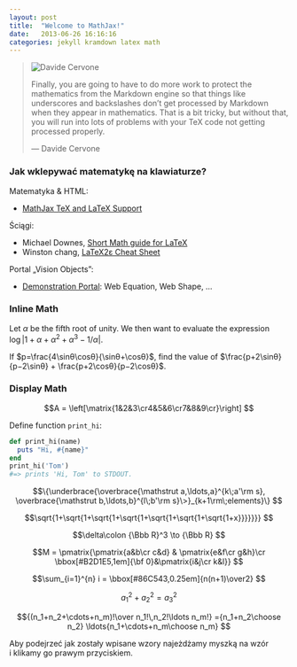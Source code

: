 ```yaml
---
layout: post
title:  "Welcome to MathJax!"
date:   2013-06-26 16:16:16
categories: jekyll kramdown latex math
---
```


<blockquote>
 <img src="{{ site.baseurl }}/images/davide_cervone.jpg" alt="Davide Cervone">
<p>
  Finally, you are going to have to do more work to protect the
  mathematics from the Markdown engine so that things like underscores
  and backslashes don’t get processed by Markdown when they appear in
  mathematics. That is a bit tricky, but without that, you will run into
  lots of problems with your TeX code not getting processed properly.
</p>
<p class="author">— Davide Cervone</p>
</blockquote>

### Jak wklepywać matematykę na klawiaturze?

Matematyka & HTML:

* [MathJax TeX and LaTeX Support](http://docs.mathjax.org/en/latest/tex.html)

Ściągi:

* Michael Downes,
  [Short Math guide for LaTeX](ftp://ftp.ams.org/ams/doc/amsmath/short-math-guide.pdf)
* Winston chang,
  [LaTeX2ε Cheat Sheet](http://www.stdout.org/~winston/latex/latexsheet-a4.pdf)

Portal „Vision Objects”:

* [Demonstration Portal](http://webdemo.visionobjects.com/home.html#portal):
  Web Equation, Web Shape, …


### Inline Math

Let $\alpha$ be the fifth root of unity.
We then want to evaluate the expression
$\log|1+\alpha+\alpha^2+\alpha^3−1/\alpha|$.

If $p=\frac{4\sinθ\cosθ}{\sinθ+\cosθ}$, find the value of
$\frac{p+2\sinθ}{p−2\sinθ} + \frac{p+2\cosθ}{p−2\cosθ}$.


### Display Math

$$A = \left[\matrix{1&2&3\cr4&5&6\cr7&8&9\cr}\right]
$$

Define function `print_hi`:

~~~ruby
def print_hi(name)
  puts "Hi, #{name}"
end
print_hi('Tom')
#=> prints 'Hi, Tom' to STDOUT.
~~~

$$\{\underbrace{\overbrace{\mathstrut a,\ldots,a}^{k\;a'\rm s},
  \overbrace{\mathstrut b,\ldots,b}^{l\;b'\rm s}\>}_{k+1\rm\;elements}\}
$$

$$\sqrt{1+\sqrt{1+\sqrt{1+\sqrt{1+\sqrt{1+\sqrt{1+\sqrt{1+x}}}}}}}
$$

$$\delta\colon {\Bbb R}^3 \to {\Bbb R}
$$

$$M = \pmatrix{\pmatrix{a&b\cr c&d} & \pmatrix{e&f\cr g&h}\cr
  \bbox[#B2D1E5,1em]{\bf 0}&\pmatrix{i&j\cr k&l}}
$$

$$\sum_{i=1}^{n} i = \bbox[#86C543,0.25em]{n(n+1)\over2}
$$

$$a_1^2 + a_2^2 = a_3^2
$$

$${(n_1+n_2+\cdots+n_m)!\over n_1!\,n_2!\ldots n_m!}
  ={n_1+n_2\choose n_2}
  \ldots{n_1+\cdots+n_m\choose n_m}
$$

Aby podejrzeć jak zostały wpisane wzory najeżdżamy myszką
na wzór i klikamy go prawym przyciskiem.

